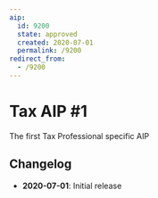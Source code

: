 ```yaml
---
aip:
  id: 9200
  state: approved
  created: 2020-07-01
  permalink: /9200
redirect_from:
  - /9200
---
```


# Tax AIP #1
The first Tax Professional specific AIP

## Changelog

- **2020-07-01**: Initial release
